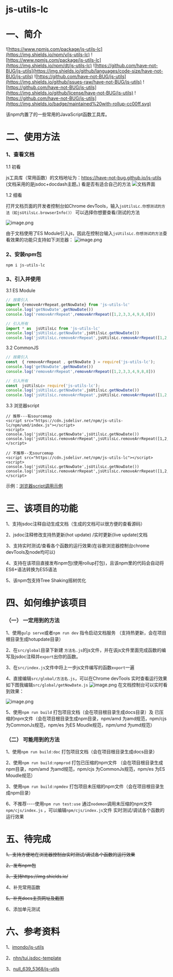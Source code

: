# js-utils-lc

# 一、简介
![https://www.npmjs.com/package/js-utils-lc](https://img.shields.io/npm/v/js-utils-lc)
![https://www.npmjs.com/package/js-utils-lc](https://img.shields.io/npm/dt/js-utils-lc)
![https://github.com/have-not-BUG/js-utils](https://img.shields.io/github/languages/code-size/have-not-BUG/js-utils)
![https://github.com/have-not-BUG/js-utils](https://img.shields.io/github/issues-raw/have-not-BUG/js-utils)
![https://github.com/have-not-BUG/js-utils](https://img.shields.io/github/license/have-not-BUG/js-utils)
![https://github.com/have-not-BUG/js-utils](https://img.shields.io/badge/maintained%20with-rollup-cc00ff.svg)





该npm内置了的一些常用的JavaScript函数工具库。




# 二、使用方法

### 1、查看文档

1.1 初看
 
js工具库（常用函数）的文档地址为：https://have-not-bug.github.io/js-utils
(文档采用的是jsdoc+docdash主题。)
看是否有适合自己的方法
![文档界面](https://publicimage-1251317493.file.myqcloud.com/reportBug/202107191818355815.png)

1.2 细看

打开文档页面的开发者控制台如Chrome devTools，输入`jsUtilsLc.你想测试的方法（如jsUtilsLc.browserInfo()）` 可以选择你想要查看/测试的方法

![image.png](https://upload-images.jianshu.io/upload_images/2166980-35f72466526c3e99.png?imageMogr2/auto-orient/strip%7CimageView2/2/w/1240)


由于文档使用了ES Module引入js，因此在控制台输入`jsUtilsLc.你想测试的方法`查看效果的功能只支持如下浏览器：
![image.png](https://upload-images.jianshu.io/upload_images/2166980-c1554642963d5195.png?imageMogr2/auto-orient/strip%7CimageView2/2/w/1240)


###  2、安装npm包

`npm i js-utils-lc`

### 3、引入并使用

3.1 ES Module

```javascript
// 按需引入
import {removeArrRepeat,getNowDate} from 'js-utils-lc'
console.log('getNowDate',getNowDate())
console.log('removeArrRepeat',removeArrRepeat([1,2,3,3,4,9,8,8]))

// 引入所有
import * as  jsUtilsLc from 'js-utils-lc'
console.log('jsUtilsLc.getNowDate',jsUtilsLc.getNowDate())
console.log('jsUtilsLc.removeArrRepeat',jsUtilsLc.removeArrRepeat([1,2,3,3,4,9,8,8]))


```

3.2 CommonJS


```javascript
// 按需引入
const  { removeArrRepeat , getNowDate } = require('js-utils-lc');
console.log('getNowDate',getNowDate())
console.log('removeArrRepeat',removeArrRepeat([1,2,3,3,4,9,8,8]))

// 引入所有
const  jsUtilsLc= require('js-utils-lc');
console.log('jsUtilsLc.getNowDate',jsUtilsLc.getNowDate())
console.log('jsUtilsLc.removeArrRepeat',jsUtilsLc.removeArrRepeat([1,2,3,3,4,9,8,8]))


```


3.3 浏览器script
```
// 推荐---有sourcemap
<script src="https://cdn.jsdelivr.net/npm/js-utils-lc/npm/umd/index.js"></script>
<script>
console.log('jsUtilsLc.getNowDate',jsUtilsLc.getNowDate())
console.log('jsUtilsLc.removeArrRepeat',jsUtilsLc.removeArrRepeat([1,2,3,3,4,9,8,8]))
</script>

```

```
// 不推荐--无sourcemap
<script src="https://cdn.jsdelivr.net/npm/js-utils-lc"></script>
<script>
console.log('jsUtilsLc.getNowDate',jsUtilsLc.getNowDate())
console.log('jsUtilsLc.removeArrRepeat',jsUtilsLc.removeArrRepeat([1,2,3,3,4,9,8,8]))
</script>

```
示例：[浏览器script调用示例](https://have-not-bug.github.io/js-utils/test.html)

# 三、该项目的功能
1、支持jsdoc注释自动生成文档（生成的文档可以很方便的查看源码）

2、jsdoc注释修改支持热更新(hot update) /实时更新(live update)文档

3、支持实时测试/查看各个函数的运行效果(在谷歌浏览器控制台chrome devTools及node均可以)

4、支持在该项目直接发布npm包(使用rollup打包)，且该npm里的代码会自动将ES6+语法转换为ES5语法

5、该npm包支持Tree Shaking摇树优化


# 四、如何维护该项目

### （一） 一定用到的方法
1、使用`gulp serve`或者`npm run dev` 指令启动文档服务 （支持热更新，会在项目根目录生成hotupdate目录）

2、在`src/global`目录下新建 `方法名.js`的js文件，并在该js文件里面完成函数的编写及jsdoc注释并`export`出你的函数。

3、在`src/index.js`文件中将上一步js文件编写的函数`export`一遍

4、直接编辑`src/global/方法名.js`，可以在Chrome devTools 实时查看运行效果
如下图我编辑`src/global/getNowDate.js`
![image.png](https://upload-images.jianshu.io/upload_images/2166980-525d749643559406.png?imageMogr2/auto-orient/strip%7CimageView2/2/w/1240)
在文档控制台可以实时看到效果：

![image.png](https://upload-images.jianshu.io/upload_images/2166980-b4bd762365aa6ef6.png?imageMogr2/auto-orient/strip%7CimageView2/2/w/1240)

5、使用`npm run build` 打包项目文档（会在项目根目录生成docs目录）及 已压缩的npm文件（会在项目根目录生成npm目录，npm/amd 为amd规范，npm/cjs 为CommonJs规范，npm/es 为ES Moudle规范，npm/umd 为umd规范）



### （二） 可能用到的方法
1、使用`npm run build:doc` 打包项目文档（会在项目根目录生成docs目录）

2、使用`npm run build:npmprod` 打包已压缩的npm文件 （会在项目根目录生成npm目录，npm/amd 为amd规范，npm/cjs 为CommonJs规范，npm/es 为ES Moudle规范）

3、使用`npm run build:npmdev` 打包项目未压缩的npm文件（会在项目根目录生成npm目录）




6、不推荐----使用`npm run test:use` 通过`nodemon`调用未压缩的npm文件 `npm/cjs/index.js` ，可以编辑`npm/cjs/index.js`文件 实时测试/调试各个函数的运行效果






# 五、待完成
~~1、支持方便地在浏览器控制台实时测试/调试各个函数的运行效果~~

~~2、发布npm包~~

~~3、支持https://img.shields.io/~~

4、补充常用函数

~~5、补充docs主页网址及截图~~

6、添加单元测试

# 六、参考资料
1、[imondo/js-utils](https://github.com/imondo/js-utils) 
 
2、[nhn/tui.jsdoc-template](https://github.com/nhn/tui.jsdoc-template) 
 
3、[null_639_5368/js-utils](https://gitee.com/null_639_5368/js-utils)



